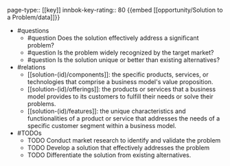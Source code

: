 page-type:: [[key]]
innbok-key-rating:: 80
{{embed [[opportunity/Solution to a Problem/data]]}}
- #questions
  - #question Does the solution effectively address a significant problem?
  - #question Is the problem widely recognized by the target market?
  - #question Is the solution unique or better than existing alternatives?
- #relations
  - [[solution-(id)/components]]: the specific products, services, or technologies that comprise a business model's value proposition.
  - [[solution-(id)/offerings]]: the products or services that a business model provides to its customers to fulfill their needs or solve their problems.
  - [[solution-(id)/features]]: the unique characteristics and functionalities of a product or service that addresses the needs of a specific customer segment within a business model.
- #TODOs
  - TODO Conduct market research to identify and validate the problem
  - TODO  Develop a solution that effectively addresses the problem
  - TODO  Differentiate the solution from existing alternatives.



